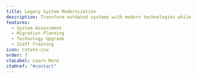 ```yaml
---
title: Legacy System Modernization
description: Transform outdated systems with modern technologies while maintaining business continuity.
features:
  - System Assessment
  - Migration Planning
  - Technology Upgrade
  - Staff Training
icon: rotate-ccw
order: 7
ctaLabel: Learn More
ctaHref: "#contact"
---
```

